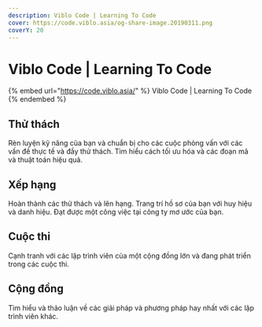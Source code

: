 ```yaml
---
description: Viblo Code | Learning To Code
cover: https://code.viblo.asia/og-share-image.20190311.png
coverY: 20
---
```


# Viblo Code | Learning To Code

{% embed url="https://code.viblo.asia/" %}
Viblo Code | Learning To Code
{% endembed %}

## Thử thách

Rèn luyện kỹ năng của bạn và chuẩn bị cho các cuộc phỏng vấn với các vấn đề thực tế và đầy thử thách. Tìm hiểu cách tối ưu hóa và các đoạn mã và thuật toán hiệu quả.

## Xếp hạng

Hoàn thành các thử thách và lên hạng. Trang trí hồ sơ của bạn với huy hiệu và danh hiệu. Đạt được một công việc tại công ty mơ ước của bạn.

## Cuộc thi

Cạnh tranh với các lập trình viên của một cộng đồng lớn và đang phát triển trong các cuộc thi.

## Cộng đồng

Tìm hiểu và thảo luận về các giải pháp và phương pháp hay nhất với các lập trình viên khác.
